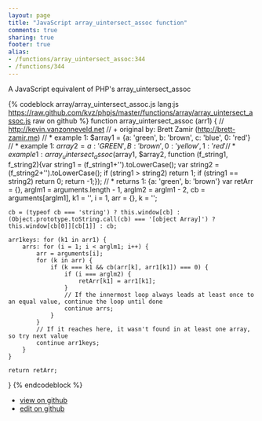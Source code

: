 ```yaml
---
layout: page
title: "JavaScript array_uintersect_assoc function"
comments: true
sharing: true
footer: true
alias:
- /functions/array_uintersect_assoc:344
- /functions/344
---
```

A JavaScript equivalent of PHP's array_uintersect_assoc

{% codeblock array/array_uintersect_assoc.js lang:js https://raw.github.com/kvz/phpjs/master/functions/array/array_uintersect_assoc.js raw on github %}
function array_uintersect_assoc (arr1) {
    // http://kevin.vanzonneveld.net
    // +   original by: Brett Zamir (http://brett-zamir.me)
    // *     example 1: $array1 = {a: 'green', b: 'brown', c: 'blue', 0: 'red'}
    // *     example 1: $array2 = {a: 'GREEN', B: 'brown', 0: 'yellow', 1: 'red'}
    // *     example 1: array_uintersect_assoc($array1, $array2, function (f_string1, f_string2){var string1 = (f_string1+'').toLowerCase(); var string2 = (f_string2+'').toLowerCase(); if (string1 > string2) return 1; if (string1 == string2) return 0; return -1;});
    // *     returns 1: {a: 'green', b: 'brown'}
    var retArr = {},
        arglm1 = arguments.length - 1,
        arglm2 = arglm1 - 2,
        cb = arguments[arglm1],
        k1 = '',
        i = 1,
        arr = {},
        k = '';

    cb = (typeof cb === 'string') ? this.window[cb] : (Object.prototype.toString.call(cb) === '[object Array]') ? this.window[cb[0]][cb[1]] : cb;

    arr1keys: for (k1 in arr1) {
        arrs: for (i = 1; i < arglm1; i++) {
            arr = arguments[i];
            for (k in arr) {
                if (k === k1 && cb(arr[k], arr1[k1]) === 0) {
                    if (i === arglm2) {
                        retArr[k1] = arr1[k1];
                    }
                    // If the innermost loop always leads at least once to an equal value, continue the loop until done
                    continue arrs;
                }
            }
            // If it reaches here, it wasn't found in at least one array, so try next value
            continue arr1keys;
        }
    }

    return retArr;
}
{% endcodeblock %}

 - [view on github](https://github.com/kvz/phpjs/blob/master/functions/array/array_uintersect_assoc.js)
 - [edit on github](https://github.com/kvz/phpjs/edit/master/functions/array/array_uintersect_assoc.js)
